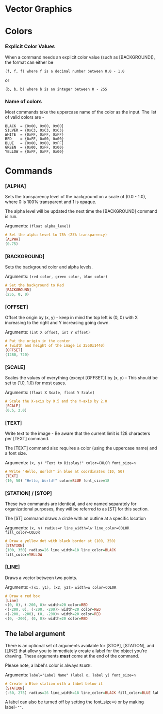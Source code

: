 # Vector Graphics

# Colors
### Explicit Color Values
When a command needs an explicit color value (such as [BACKGROUND]), the format can either be 

`(f, f, f) where f is a decimal number between 0.0 - 1.0`

or

`(b, b, b) where b is an integer between 0 - 255`

### Name of colors
Most commands take the uppercase name of the color as the input. The list of valid colors are -
```
BLACK  = {0x00, 0x00, 0x00}
SILVER = {0xC3, 0xC3, 0xC3}
WHITE  = {0xFF, 0xFF, 0xFF}
RED    = {0xFF, 0x00, 0x00}
BLUE   = {0x00, 0x00, 0xFF}
GREEN  = {0x00, 0xFF, 0x00}
YELLOW = {0xFF, 0xFF, 0x00}
```


# Commands

### [ALPHA]

Sets the transparency level of the background on a scale of (0.0 - 1.0), where 0 is 100% transparent and 1 is opaque.

The alpha level will be updated the next time the [BACKGROUND] command is run.

Arguments:
`(float alpha_level)`

```hs
# Set the alpha level to 75% (25% transparency)
[ALPHA]
(0.75)
```


### [BACKGROUND]

Sets the background color and alpha levels.

Arguments:
`(red color, green color, blue color)`

```hs
# Set the background to Red
[BACKGROUND]
(255, 0, 0)
```



### [OFFSET]

Offset the origin by (x, y) - keep in mind the top left is (0, 0) with X increasing to the right and Y increasing going down.

Arguments:
`(int X offset, int Y offset)`

```hs
# Put the origin in the center
# (width and height of the image is 2560x1440)
[OFFSET]
(1280, 720)
```


### [SCALE]

Scales the values of everything (except [OFFSET]) by (x, y) - This should be set to (1.0, 1.0) for most cases.

Arguments:
`(float X Scale, float Y Scale)`

```hs
# Scale the X-axis by 0.5 and the Y-axis by 2.0
[SCALE]
(0.5, 2.0)
```



### [TEXT]

Write text to the image - Be aware that the current limit is 128 characters per [TEXT] command.

The [TEXT] command also requires a color (using the uppercase name) and a font size.

Arguments:
`(x, y) "Text to Display!" color=COLOR font_size=n`

```hs
# Write "Hello, World!" in blue at coordinates (10, 50)
[TEXT]
(10, 50) "Hello, World!" color=BLUE font_size=18
```



### [STATION] / [STOP]

These two commands are identical, and are named separately for organizational purposes, they will be referred to as [ST] for this section.

The [ST] command draws a circle with an outline at a specific location

Arguments:
`(x, y) radius=r line_width=lw line_color=COLOR fill_color=COLOR`

```hs
# Draw a yellow dot with black border at (100, 350)
[STATION]
(100, 350) radius=26 line_width=18 line_color=BLACK 
fill_color=YELLOW
```



### [LINE]

Draws a vector between two points.

Arguments:
`<(x1, y1), (x2, y2)> width=w color=COLOR`

```hs
# Draw a red box
[Line]
<(0, 0), (-200, 0)> width=20 color=RED
<(-200, 0), (-200, -200)> width=20 color=RED
<(-200, -200), (0, -200)> width=20 color=RED
<(0, -200), (0, 0)> width=20 color=RED
```



## The label argument

There is an optional set of arguments available for [STOP], [STATION], and [LINE] that allow you to immediately create a label for the object you're drawing. These arguments ***must*** come at the end of the command.

Please note, a label's color is always `BLACK`.

Arguments:
`label="Label Name" (label x, label y) font_size=n`

```hs
# Create a Blue station with a label below it
[STATION]
(-50, 275) radius=26 line_width=18 line_color=BLACK fill_color=BLUE label="Blue Station" (-105, 335) font_size=16
```

A label can also be turned off by setting the font_size=`0` or by making label=`""`.